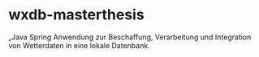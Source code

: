 # wxdb-masterthesis
„Java Spring Anwendung zur Beschaffung, Verarbeitung und Integration von Wetterdaten in eine lokale Datenbank.

